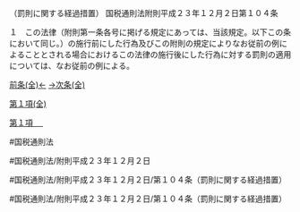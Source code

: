 （罰則に関する経過措置）
国税通則法附則平成２３年１２月２日第１０４条

１　この法律（附則第一条各号に掲げる規定にあっては、当該規定。以下この条において同じ。）の施行前にした行為及びこの附則の規定によりなお従前の例によることとされる場合におけるこの法律の施行後にした行為に対する罰則の適用については、なお従前の例による。

[前条(全)←](国税通則法＿＿＿＿附則平成２３年１２月２日第４１条_.md)    [→次条(全)](国税通則法＿＿＿＿附則平成２３年１２月２日第１０４条の２_.md)

[第１項(全)](国税通則法＿＿＿＿附則平成２３年１２月２日第１０４条第１項_.md)  

[第１項 　 ](国税通則法＿＿＿＿附則平成２３年１２月２日第１０４条第１項.md)  

#国税通則法

#国税通則法/附則平成２３年１２月２日

#国税通則法/附則平成２３年１２月２日/第１０４条（罰則に関する経過措置）

#国税通則法/附則平成２３年１２月２日/第１０４条（罰則に関する経過措置）

